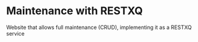 # Maintenance with RESTXQ

Website that allows full maintenance (CRUD), implementing it as a RESTXQ service